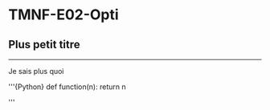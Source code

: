 # TMNF-E02-Opti

## Plus petit titre 

___
Je sais plus quoi

'''{Python}
def function(n):
  return n

'''
